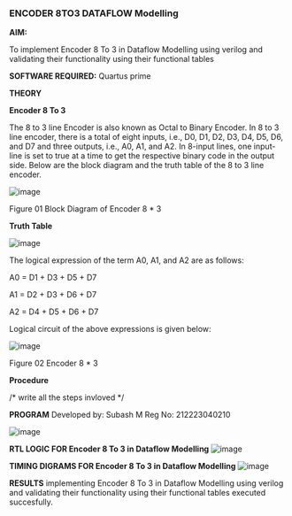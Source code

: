 ### ENCODER 8TO3 DATAFLOW Modelling

**AIM:**

To implement  Encoder 8 To 3 in Dataflow Modelling using verilog and validating their functionality using their functional tables

**SOFTWARE REQUIRED:** Quartus prime

**THEORY**

**Encoder 8 To 3**

The 8 to 3 line Encoder is also known as Octal to Binary Encoder. In 8 to 3 line encoder, there is a total of eight inputs, i.e., D0, D1, D2, D3, D4, D5, D6, and D7 and three outputs, i.e., A0, A1, and A2. In 8-input lines, one input-line is set to true at a time to get the respective binary code in the output side. Below are the block diagram and the truth table of the 8 to 3 line encoder.

![image](https://github.com/naavaneetha/ENCODER8TO3DATAFLOW/assets/154305477/0bc242c1-eb9e-4c47-afe5-30428470efc3)

Figure 01  Block Diagram of Encoder 8 * 3

**Truth Table**

![image](https://github.com/naavaneetha/ENCODER8TO3DATAFLOW/assets/154305477/35496b14-ae6e-4cd1-9abd-d6736b576575)

The logical expression of the term A0, A1, and A2 are as follows:

A0 = D1 + D3 + D5 + D7

A1 = D2 + D3 + D6 + D7

A2 = D4 + D5 + D6 + D7

Logical circuit of the above expressions is given below:

![image](https://github.com/naavaneetha/ENCODER8TO3DATAFLOW/assets/154305477/95acaee6-c873-4c75-89eb-ef09fb158053)

Figure 02  Encoder 8 * 3

**Procedure**

/* write all the steps invloved */

**PROGRAM**
Developed by: Subash M
Reg No: 212223040210

![image](https://github.com/SubashM00/ENCODER8TO3DATAFLOW/assets/144870586/a2891ed3-3662-4c86-b99f-16b1135468ad)


**RTL LOGIC FOR Encoder 8 To 3 in Dataflow Modelling**
![image](https://github.com/SubashM00/ENCODER8TO3DATAFLOW/assets/144870586/6a2a1b0b-6686-4564-b9ac-7c68478e2cc6)

**TIMING DIGRAMS FOR Encoder 8 To 3 in Dataflow Modelling**
![image](https://github.com/SubashM00/ENCODER8TO3DATAFLOW/assets/144870586/e6edbf22-5c46-40a2-be8f-47d835913c00)

**RESULTS**
implementing Encoder 8 To 3 in Dataflow Modelling using verilog and validating their functionality using their functional tables executed succesfully.

